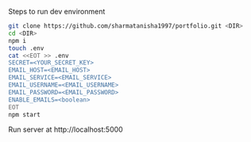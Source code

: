 Steps to run dev environment
```sh
git clone https://github.com/sharmatanisha1997/portfolio.git <DIR>
cd <DIR>
npm i
touch .env
cat <<EOT >> .env
SECRET=<YOUR_SECRET_KEY>
EMAIL_HOST=<EMAIL_HOST>
EMAIL_SERVICE=<EMAIL_SERVICE>
EMAIL_USERNAME=<EMAIL_USERNAME>
EMAIL_PASSWORD=<EMAIL_PASSWORD>
ENABLE_EMAILS=<boolean>
EOT
npm start
```

Run server at http://localhost:5000